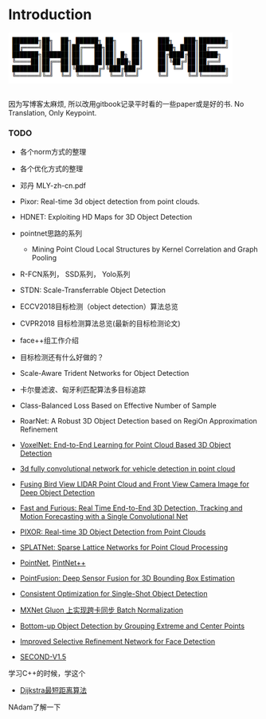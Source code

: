# Introduction
<img src="banner.png" width = "450" align=center />   
<br></br>   

因为写博客太麻烦, 所以改用gitbook记录平时看的一些paper或是好的书. No Translation, Only Keypoint.   


### TODO
- 各个norm方式的整理   
- 各个优化方式的整理   
- 邓丹 MLY-zh-cn.pdf
- Pixor: Real-time 3d object detection from point clouds.
- HDNET: Exploiting HD Maps for 3D Object Detection
- pointnet思路的系列
  - Mining Point Cloud Local Structures by Kernel Correlation and Graph Pooling   
- R-FCN系列， SSD系列， Yolo系列    
- STDN: Scale-Transferrable Object Detection   
- ECCV2018目标检测（object detection）算法总览    
- CVPR2018 目标检测算法总览(最新的目标检测论文)   

- face++组工作介绍
- 目标检测还有什么好做的？
- Scale-Aware Trident Networks for Object Detection

- 卡尔曼滤波、匈牙利匹配算法多目标追踪

- Class-Balanced Loss Based on Effective Number of Sample

-  RoarNet: A Robust 3D Object Detection based on RegiOn Approximation Refinement
-  [VoxelNet: End-to-End Learning for Point Cloud Based 3D Object Detection](https://arxiv.org/abs/1711.06396)
- [3d fully convolutional network for vehicle detection in point cloud](https://arxiv.org/abs/1611.08069)
- [Fusing Bird View LIDAR Point Cloud and Front View Camera Image for Deep Object Detection](https://arxiv.org/abs/1711.06703)
- [Fast and Furious: Real Time End-to-End 3D Detection, Tracking and Motion Forecasting with a Single Convolutional Net](http://openaccess.thecvf.com/content_cvpr_2018/papers/Luo_Fast_and_Furious_CVPR_2018_paper.pdf)
- [PIXOR: Real-time 3D Object Detection from Point Clouds](http://openaccess.thecvf.com/content_cvpr_2018/papers/Yang_PIXOR_Real-Time_3D_CVPR_2018_paper.pdf)

- [SPLATNet: Sparse Lattice Networks for Point Cloud Processing](http://vis-www.cs.umass.edu/splatnet/) 
- [PointNet](https://arxiv.org/pdf/1612.00593.pdf), [PintNet++](https://arxiv.org/pdf/1706.02413.pdf)
- [PointFusion: Deep Sensor Fusion for 3D Bounding Box Estimation](https://arxiv.org/abs/1711.10871)


- [Consistent Optimization for Single-Shot Object Detection](https://arxiv.org/pdf/1901.06563.pdf)   
- [MXNet Gluon 上实现跨卡同步 Batch Normalization](https://zh.mxnet.io/blog/syncbn)

- [Bottom-up Object Detection by Grouping Extreme and Center Points](https://arxiv.org/pdf/1901.08043.pdf)
- [Improved Selective Refinement Network for Face Detection](https://arxiv.org/pdf/1901.06651.pdf)


- [SECOND-V1.5](https://github.com/traveller59/second.pytorch)


学习C++的时候，学这个    
- [Dijkstra最短距离算法]()


NAdam了解一下   
